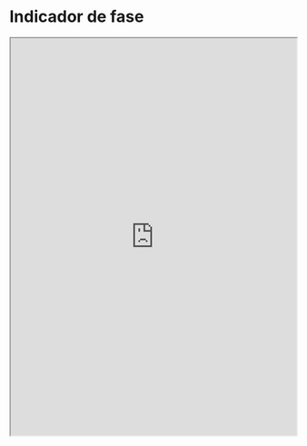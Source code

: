 # Indicador de fase 

<iframe src="https://github.com/pandemiaventana/pandemiaventana/raw/main/out/indicadorfase/pdf/ult/ult.pdf" width="100%" height="700px">
</iframe>